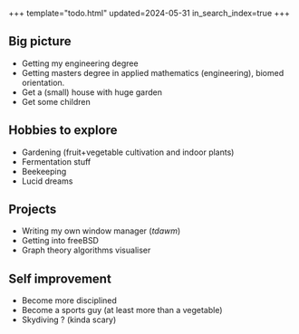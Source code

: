 +++
template="todo.html"
updated=2024-05-31
in_search_index=true
+++

## Big picture
- Getting my engineering degree
- Getting masters degree in applied mathematics (engineering),  biomed orientation.
- Get a (small) house with huge garden
- Get some children

## Hobbies to explore

- Gardening (fruit+vegetable cultivation and indoor plants)
- Fermentation stuff
- Beekeeping
- Lucid dreams

## Projects
- Writing my own window manager (*tdawm*)
- Getting into freeBSD
- Graph theory algorithms visualiser


## Self improvement
- Become more disciplined
- Become a sports guy (at least more than a vegetable)
- Skydiving ? (kinda scary)
